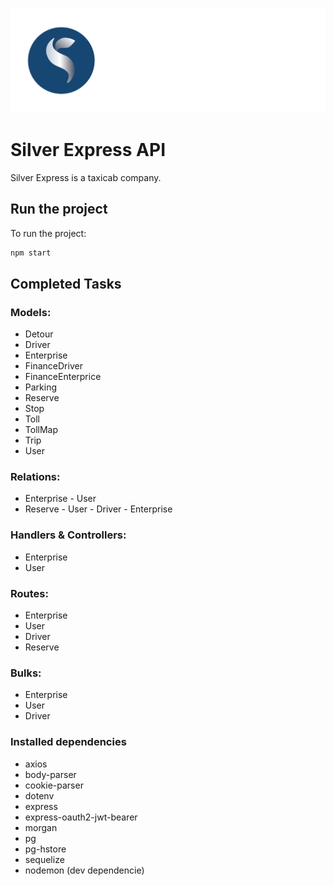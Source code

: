 ![Silver App Logo](/src/assets/images/silver-logo_white_font-color.png "Silver App Logo")
# Silver Express API

Silver Express is a taxicab company.

## Run the project

To run the project:

```sh
npm start
```

## Completed Tasks

### Models: 
- Detour
- Driver
- Enterprise
- FinanceDriver
- FinanceEnterprice
- Parking
- Reserve
- Stop
- Toll
- TollMap
- Trip
- User

### Relations:
- Enterprise - User
- Reserve - User - Driver - Enterprise

### Handlers & Controllers:
- Enterprise
- User

### Routes:
- Enterprise
- User
- Driver
- Reserve

### Bulks:
- Enterprise
- User
- Driver

### Installed dependencies
- axios
- body-parser
- cookie-parser
- dotenv
- express
- express-oauth2-jwt-bearer
- morgan
- pg
- pg-hstore
- sequelize
- nodemon (dev dependencie)